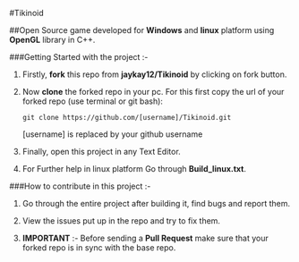 #Tikinoid

##Open Source game developed for **Windows** and **linux** platform using **OpenGL** library in C++.

###Getting Started with the project :-

1. Firstly, **fork** this repo from **jaykay12/Tikinoid** by clicking on fork button.

2. Now **clone** the forked repo in your pc. For this first copy the url of your forked repo (use terminal or git bash):
   
   	`git clone https://github.com/[username]/Tikinoid.git`
   
   	[username] is replaced by your github username
   
3. Finally, open this project in any Text Editor.

4. For Further help in linux platform Go through **Build_linux.txt**.

###How to contribute in this project :-

1. Go through the entire project after building it, find bugs and report them.

2. View the issues put up in the repo and try to fix them.

3. **IMPORTANT** :- Before sending a **Pull Request** make sure that your forked repo is in sync with the base repo.

